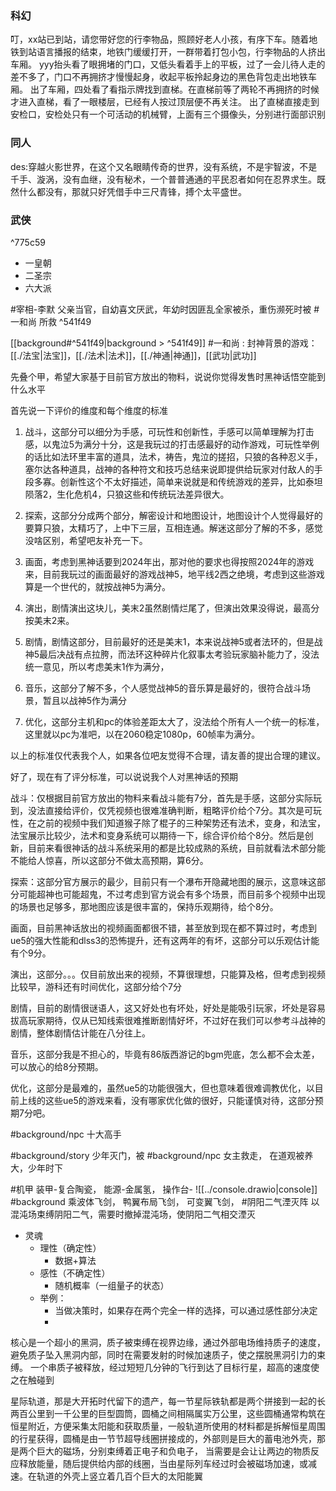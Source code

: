 ### 科幻
叮，xx站已到站，请您带好您的行李物品，照顾好老人小孩，有序下车。随着地铁到站语言播报的结束，地铁门缓缓打开，一群带着打包小包，行李物品的人挤出车厢。
yyy抬头看了眼拥堵的门口，又低头看着手上的平板，过了一会儿待人走的差不多了，门口不再拥挤才慢慢起身，收起平板拎起身边的黑色背包走出地铁车厢。
出了车厢，四处看了看指示牌找到直梯。在直梯前等了两轮不再拥挤的时候才进入直梯，看了一眼楼层，已经有人按过顶层便不再关注。
出了直梯直接走到安检口，安检处只有一个可活动的机械臂，上面有三个摄像头，分别进行面部识别


### 同人
des:穿越火影世界，在这个又名眼睛传奇的世界，没有系统，不是宇智波，不是千手、漩涡，没有血继，没有秘术，一个普普通通的平民忍者如何在忍界求生。既然什么都没有，那就只好凭借手中三尺青锋，搏个太平盛世。

### 武侠

^775c59

- 一皇朝
- 二圣宗
- 六大派

#宰相-李默 父亲当官，自幼喜文厌武，年幼时因匪乱全家被杀，重伤濒死时被 #一和尚 所救 ^541f49

[[background#^541f49|background > ^541f49]] #一和尚 :
封神背景的游戏：
[[./法宝|法宝]]，[[./法术|法术]]，[[./神通|神通]]，[[武功|武功]]


先叠个甲，希望大家基于目前官方放出的物料，说说你觉得发售时黑神话悟空能到什么水平

首先说一下评价的维度和每个维度的标准

1. 战斗，这部分可以细分为手感，可玩性和创新性，手感可以简单理解为打击感，以鬼泣5为满分十分，这是我玩过的打击感最好的动作游戏，可玩性举例的话比如法环里丰富的道具，法术，祷告，鬼泣的搓招，只狼的各种忍义手，塞尔达各种道具，战神的各种符文和技巧总结来说即提供给玩家对付敌人的手段多寡。创新性这个不太好描述，简单来说就是和传统游戏的差异，比如泰坦陨落2，生化危机4，只狼这些和传统玩法差异很大。  

2. 探索，这部分分成两个部分，解密设计和地图设计，地图设计个人觉得最好的要算只狼，太精巧了，上中下三层，互相连通。解迷这部分了解的不多，感觉没啥区别，希望吧友补充一下。

3. 画面，考虑到黑神话要到2024年出，那对他的要求也得按照2024年的游戏来，目前我玩过的画面最好的游戏战神5，地平线2西之绝境，考虑到这些游戏算是一个世代的，就按战神5为满分。

4. 演出，剧情演出这块儿，美末2虽然剧情烂尾了，但演出效果没得说，最高分按美末2来。

5. 剧情，剧情这部分，目前最好的还是美末1，本来说战神5或者法环的，但是战神5最后决战有点拉胯，而法环这种碎片化叙事太考验玩家脑补能力了，没法统一意见，所以考虑美末1作为满分，

6. 音乐，这部分了解不多，个人感觉战神5的音乐算是最好的，很符合战斗场景，暂且以战神5作为满分
7. 优化，这部分主机和pc的体验差距太大了，没法给个所有人一个统一的标准，这里就以pc为准吧，以在2060稳定1080p，60帧率为满分。

以上的标准仅代表我个人，如果各位吧友觉得不合理，请友善的提出合理的建议。

好了，现在有了评分标准，可以说说我个人对黑神话的预期

战斗：仅根据目前官方放出的物料来看战斗能有7分，首先是手感，这部分实际玩到，没法直接给评价，仅凭视频也很难准确判断，粗略评价给个7分。其次是可玩性，在之前的视频中我们知道猴子除了棍子的三种架势还有法术，变身，和法宝，法宝展示比较少，法术和变身系统可以期待一下，综合评价给个8分。然后是创新，目前来看很神话的战斗系统采用的都是比较成熟的系统，目前就看法术部分能不能给人惊喜，所以这部分不做太高预期，算6分。

探索：这部分官方展示的最少，目前只有一个瀑布开隐藏地图的展示，这意味这部分可能超神也可能超鬼，不过考虑到官方说会有多个场景，而目前多个视频中出现的场景也足够多，那地图应该是很丰富的，保持乐观期待，给个8分。

画面，目前黑神话放出的视频画面都很不错，甚至放到现在都不算过时，考虑到ue5的强大性能和dlss3的恐怖提升，还有这两年的有坏，这部分可以乐观估计能有个9分。

演出，这部分。。。仅目前放出来的视频，不算很理想，只能算及格，但考虑到视频比较早，游科还有时间优化，这部分给个7分

剧情，目前的剧情很谜语人，这又好处也有坏处，好处是能吸引玩家，坏处是容易拔高玩家期待，仅从已知线索很难推断剧情好坏，不过好在我们可以参考斗战神的剧情，整体剧情估计能在八分往上。

音乐，这部分我是不担心的，毕竟有86版西游记的bgm兜底，怎么都不会太差，可以放心的给8分预期。

优化，这部分是最难的，虽然ue5的功能很强大，但也意味着很难调教优化，以目前上线的这些ue5的游戏来看，没有哪家优化做的很好，只能谨慎对待，这部分预期7分吧。



#background/npc 十大高手

#background/story 少年灭门，被 #background/npc 女主救走， 在道观被养大，少年时下


#机甲 装甲-复合陶瓷， 能源-金属氢， 操作台-
![[../console.drawio|console]]
#background 乘波体飞剑， 鸭翼布局飞剑， 可变翼飞剑，
#阴阳二气湮灭阵 以混沌场束缚阴阳二气，需要时撤掉混沌场，使阴阳二气相交湮灭


- 灵魂
	- 理性（确定性）
		- 数据+算法
	- 感性（不确定性）
		- 随机概率（一组量子的状态）
	- 举例：
		- 当做决策时，如果存在两个完全一样的选择，可以通过感性部分决定
		- 



核心是一个超小的黑洞，质子被束缚在视界边缘，通过外部电场维持质子的速度，避免质子坠入黑洞内部，同时在需要发射的时候加速质子，使之摆脱黑洞引力的束缚。
一个串质子被释放，经过短短几分钟的飞行到达了目标行星，超高的速度使之在触碰到

星际轨道，那是大开拓时代留下的遗产，每一节星际铁轨都是两个拼接到一起的长两百公里到一千公里的巨型圆筒，圆桶之间相隔属实万公里，这些圆桶通常构筑在恒星附近，方便采集太阳能和获取质量，一般轨道所使用的材料都是拆解恒星周围的行星获得，圆桶是由一节节超导线圈拼接成的，外部则是巨大的蓄电池外壳，那是两个巨大的磁场，分别束缚着正电子和负电子， 当需要是会让让两边的物质反应释放能量，随后提供给内部的线圈，当由星际列车经过时会被磁场加速，或减速。在轨道的外壳上竖立着几百个巨大的太阳能翼






























